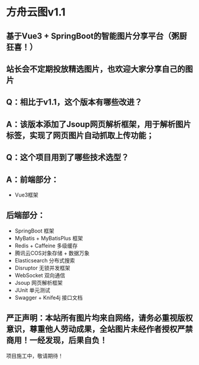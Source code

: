 # 方舟云图v1.1

## 基于Vue3 + SpringBoot的智能图片分享平台（粥厨狂喜！）
## 站长会不定期投放精选图片，也欢迎大家分享自己的图片

## Q：相比于v1.1，这个版本有哪些改进？
## A：该版本添加了Jsoup网页解析框架，用于解析图片标签，实现了网页图片自动抓取上传功能；

## Q：这个项目用到了哪些技术选型？
## A：前端部分：
- Vue3框架
## 后端部分：
- SpringBoot 框架
- MyBatis + MyBatisPlus 框架
- Redis + Caffeine 多级缓存
- 腾讯云COS对象存储 + 数据万象
- Elasticsearch 分布式搜索
- Disruptor 无锁并发框架
- WebSocket 双向通信
- Jsoup 网页解析框架
- JUnit 单元测试
- Swagger + Knife4j 接口文档

## 严正声明：本站所有图片均来自网络，请务必重视版权意识，尊重他人劳动成果，全站图片未经作者授权严禁商用！一经发现，后果自负！

项目施工中，敬请期待！